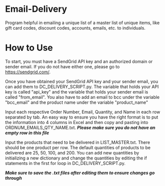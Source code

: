 # Email-Delivery
Program helpful in emailing a unique list of a master list of unique items, like gift card codes, discount codes, accounts, emails, etc. to individuals.

# How to Use
To start, you must have a SendGrid API key and an authorized domain or sender email. If you do not have either one, please go to https://sendgrid.com/.

Once you have obtained your SendGrid API key and your sender email, you can add them to DC_DELIVERY_SCRIPT.py. The variable that holds your API key is called "api_key" and the variable that holds your sender email is called "from_email". You also have to add an email to bcc under the variable "bcc_email" and the product name under the variable "product_name"

Input each respective Order Number, Email, Quantity, and Name in each row separated by tab. An easy way to ensure you have the right format is to put the information into 4 columns in Excel and then copy and pasting into ORDNUM_EMAILS_QTY_NAME.txt. ***Please make sure you do not have an empty row in this file***

Input the products that need to be delivered in LIST_MASTER.txt. There should be one product per row. The default quantities of products to be delivered are 25, 50, 100, and 200. You can add new quantities by initializing a new dictionary and change the quantities by editing the if statements in the first for loop in DC_DELIVERY_SCRIPT.py.

***Make sure to save the .txt files after editing them to ensure changes go through***
